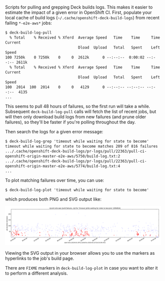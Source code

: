 Scripts for pulling and grepping Deck builds logs.
This makes it easier to estimate the impact of a given error in OpenShift CI.
First, populate your local cache of build logs (`~/.cache/openshift-deck-build-logs`) from recent failing `*-e2e-aws*` jobs:

```console
$ deck-build-log-pull
  % Total    % Received % Xferd  Average Speed   Time    Time     Time  Current
                                 Dload  Upload   Total   Spent    Left  Speed
100 7250k    0 7250k    0     0  2612k      0 --:--:--  0:00:02 --:--:-- 2611k
  % Total    % Received % Xferd  Average Speed   Time    Time     Time  Current
                                 Dload  Upload   Total   Spent    Left  Speed
100  2014  100  2014    0     0   4129      0 --:--:-- --:--:-- --:--:--  4135
...
```

This seems to pull 48 hours of failures, so the first run will take a while.
Subsequent `deck-build-log-pull` calls will fetch the list of recent jobs, but will then only download build logs from new failures (and prune older failures), so they'll be faster if you're polling throughout the day.

Then search the logs for a given error message:

```console
$ deck-build-log-grep 'timeout while waiting for state to become'
timeout while waiting for state to become matches 209 of 816 failures
.../.cache/openshift-deck-build-logs/pr-logs/pull/22363/pull-ci-openshift-origin-master-e2e-aws/5750/build-log.txt:2
.../.cache/openshift-deck-build-logs/pr-logs/pull/22363/pull-ci-openshift-origin-master-e2e-aws/5774/build-log.txt:4
...
```

To plot matching failures over time, you can use:

```console
$ deck-build-log-plot 'timeout while waiting for state to become'
```

which produces both PNG and SVG output like:

![](deck-build-log.png)

Viewing the SVG output in your browser allows you to use the markers as hyperlinks to the job's build page. 

There are `FIXME` markers in `deck-build-log-plot` in case you want to alter it to perform a different analysis.
